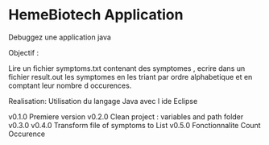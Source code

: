 # HemeBiotech Application

Debuggez une application java 

Objectif :

Lire un fichier symptoms.txt contenant des symptomes , ecrire dans un fichier result.out les symptomes en les triant par ordre alphabetique et en comptant leur nombre d occurences.


Realisation:
Utilisation du langage Java avec l ide Eclipse


v0.1.0 Premiere version
v0.2.0 Clean project : variables and path folder
v0.3.0 
v0.4.0 Transform file of symptoms to List
v0.5.0 Fonctionnalite Count Occurence